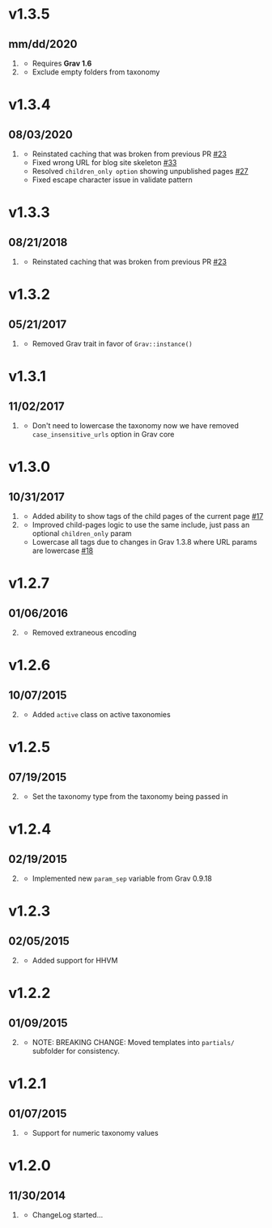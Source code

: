 # v1.3.5
## mm/dd/2020

1. [](#new)
    * Requires **Grav 1.6**
1. [](#bugfix)
    * Exclude empty folders from taxonomy

# v1.3.4
## 08/03/2020

1. [](#bugfix)
    * Reinstated caching that was broken from previous PR [#23](https://github.com/getgrav/grav-plugin-taxonomylist/issues/23)
    * Fixed wrong URL for blog site skeleton [#33](https://github.com/getgrav/grav-plugin-taxonomylist/pull/33)
    * Resolved `children_only option` showing unpublished pages [#27](https://github.com/getgrav/grav-plugin-taxonomylist/pull/27)
    * Fixed escape character issue in validate pattern


# v1.3.3
## 08/21/2018

1. [](#bugfix)
    * Reinstated caching that was broken from previous PR [#23](https://github.com/getgrav/grav-plugin-taxonomylist/issues/23)

# v1.3.2
## 05/21/2017

1. [](#improved)
    * Removed Grav trait in favor of `Grav::instance()`

# v1.3.1
## 11/02/2017

1. [](#bugfix)
    * Don't need to lowercase the taxonomy now we have removed `case_insensitive_urls` option in Grav core

# v1.3.0
## 10/31/2017

1. [](#new)
    * Added ability to show tags of the child pages of the current page [#17](https://github.com/getgrav/grav-plugin-taxonomylist/pull/17)
1. [](#improved)
    * Improved child-pages logic to use the same include, just pass an optional `children_only` param
    * Lowercase all tags due to changes in Grav 1.3.8 where URL params are lowercase [#18](https://github.com/getgrav/grav-plugin-taxonomylist/issues/18) 

# v1.2.7
## 01/06/2016

2. [](#improved)
    * Removed extraneous encoding

# v1.2.6
## 10/07/2015

2. [](#improved)
    * Added `active` class on active taxonomies

# v1.2.5
## 07/19/2015

2. [](#improved)
    * Set the taxonomy type from the taxonomy being passed in

# v1.2.4
## 02/19/2015

2. [](#improved)
    * Implemented new `param_sep` variable from Grav 0.9.18

# v1.2.3
## 02/05/2015

2. [](#improved)
    * Added support for HHVM

# v1.2.2
## 01/09/2015

2. [](#improved)
    * NOTE: BREAKING CHANGE: Moved templates into `partials/` subfolder for consistency.

# v1.2.1
## 01/07/2015

1. [](#bugfix)
    * Support for numeric taxonomy values

# v1.2.0
## 11/30/2014

1. [](#new)
    * ChangeLog started...
